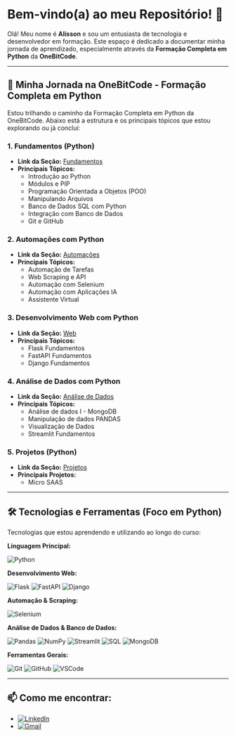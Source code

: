 # Bem-vindo(a) ao meu Repositório! 👋

Olá! Meu nome é **Alisson** e sou um entusiasta de tecnologia e desenvolvedor em formação. Este espaço é dedicado a documentar minha jornada de aprendizado, especialmente através da **Formação Completa em Python** da **OneBitCode**.

---

## 🚀 Minha Jornada na OneBitCode - Formação Completa em Python

Estou trilhando o caminho da Formação Completa em Python da OneBitCode. Abaixo está a estrutura e os principais tópicos que estou explorando ou já concluí:

### 1. Fundamentos (Python)

- **Link da Seção:** [Fundamentos](https://comunidade.onebitcode.com/c/formacao-completa/)
- **Principais Tópicos:**
  - Introdução ao Python
  - Módulos e PIP
  - Programação Orientada a Objetos (POO)
  - Manipulando Arquivos
  - Banco de Dados SQL com Python
  - Integração com Banco de Dados
  - Git e GitHub

### 2. Automações com Python

- **Link da Seção:** [Automações](https://comunidade.onebitcode.com/c/curso-automacoes-com-python/)
- **Principais Tópicos:**
  - Automação de Tarefas
  - Web Scraping e API
  - Automação com Selenium
  - Automação com Aplicações IA
  - Assistente Virtual

### 3. Desenvolvimento Web com Python

- **Link da Seção:** [Web](https://comunidade.onebitcode.com/c/curso-python-web/)
- **Principais Tópicos:**
  - Flask Fundamentos
  - FastAPI Fundamentos
  - Django Fundamentos

### 4. Análise de Dados com Python

- **Link da Seção:** [Análise de Dados](https://comunidade.onebitcode.com/c/curso-analise-de-dados-com-python/)
- **Principais Tópicos:**
  - Análise de dados I - MongoDB
  - Manipulação de dados PANDAS
  - Visualização de Dados
  - Streamlit Fundamentos

### 5. Projetos (Python)

- **Link da Seção:** [Projetos](https://comunidade.onebitcode.com/c/projetos-60f6fd/)
- **Principais Projetos:**
  - Micro SAAS

---

## 🛠️ Tecnologias e Ferramentas (Foco em Python)

Tecnologias que estou aprendendo e utilizando ao longo do curso:

**Linguagem Principal:**

![Python](https://img.shields.io/badge/Python-3776AB?style=for-the-badge&logo=python&logoColor=white)

**Desenvolvimento Web:**

![Flask](https://img.shields.io/badge/Flask-000000?style=for-the-badge&logo=flask&logoColor=white)
![FastAPI](https://img.shields.io/badge/FastAPI-009688?style=for-the-badge&logo=fastapi&logoColor=white)
![Django](https://img.shields.io/badge/Django-092E20?style=for-the-badge&logo=django&logoColor=white)

**Automação & Scraping:**

![Selenium](https://img.shields.io/badge/Selenium-43B02A?style=for-the-badge&logo=selenium&logoColor=white)

<!-- Adicionar outras se aprender (ex: BeautifulSoup, Scrapy, Playwright) -->

**Análise de Dados & Banco de Dados:**

![Pandas](https://img.shields.io/badge/Pandas-150458?style=for-the-badge&logo=pandas&logoColor=white)
![NumPy](https://img.shields.io/badge/NumPy-013243?style=for-the-badge&logo=numpy&logoColor=white) <!-- Comum em análise de dados -->
![Streamlit](https://img.shields.io/badge/Streamlit-FF4B4B?style=for-the-badge&logo=streamlit&logoColor=white)
![SQL](https://img.shields.io/badge/SQL-%234479A1.svg?style=for-the-badge&logo=sql&logoColor=white)
![MongoDB](https://img.shields.io/badge/MongoDB-%234EA94B.svg?style=for-the-badge&logo=mongodb&logoColor=white)

<!-- Adicionar outras (ex: Matplotlib, Seaborn, Scikit-learn) -->

**Ferramentas Gerais:**

![Git](https://img.shields.io/badge/GIT-%23F05033.svg?style=for-the-badge&logo=git&logoColor=white)
![GitHub](https://img.shields.io/badge/GitHub-%23181717.svg?style=for-the-badge&logo=github&logoColor=white)
![VSCode](https://img.shields.io/badge/Visual_Studio_Code-007ACC?style=for-the-badge&logo=visual-studio-code&logoColor=white)

---

## 📫 Como me encontrar:

- [![LinkedIn](https://img.shields.io/badge/LinkedIn-%230077B5.svg?style=for-the-badge&logo=linkedin&logoColor=white)](https://www.linkedin.com/in/alisson-pereira-ferreira-45022623b/)
- [![Gmail](https://img.shields.io/badge/Gmail-%23EA4335.svg?style=for-the-badge&logo=gmail&logoColor=white)](mailto:alissonpef@gmail.com)
